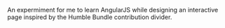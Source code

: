 An expermiment for me to learn AngularJS while
designing an interactive page inspired by the
Humble Bundle contribution divider.
